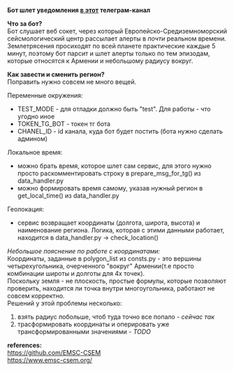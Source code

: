 **Бот шлет уведомления [в этот](https://t.me/arm_seismology_monitoring) телеграм-канал**  

**Что за бот?**  
Бот слушает веб сокет, через который Европейско-Средиземноморский сейсмологический центр рассылает алерты в *почти* реальном времени.   
Землетрясения просиходят по всей планете практические каждые 5 минут, поэтому бот парсит и шлет алерты только по тем эпизодам, которые относятся к Армении и небольшому радиусу вокруг.  

**Как завести и сменить регион?**  
Поправить нужно совсем не много вещей.  

Переменные окружения:  
* TEST_MODE - для отладки должно быть "test". Для работы - что угодно иное
* TOKEN_TG_BOT - токен тг бота
* CHANEL_ID - id канала, куда бот будет постить (бота нужно сделать админом)

Локальное время:  
* можно брать время, которое шлет сам сервис, для этого нужно просто раскомментировать строку в prepare_msg_for_tg() из data_handler.py  
* можно формировать время самому, указав нужный регион в get_local_time() из data_handler.py

Геолокация:  
* сервис возвращает координаты (долгота, широта, высота) и наименование региона. Логика, которая с этими данными работает, находится в data_handler.py -> check_location()  

*Небольшое пояснение по работе с координатами:*  
Координаты, заданные в polygon_list из consts.py  - это вершины четырехугольника, очерченного "вокруг" Армении(т.е просто комбинации широты и долготы для 4х точек).  
Поскольку земля - не плоскость, простые формулы, которые позволяют проверить, находится ли точка внутри многоугольника, работают не совсем корректно.   
Решений у этой проблемы несколько:    
1. взять радиус побольше, чтоб туда точно все попало - *сейчас так*  
2. трасформировать координаты и оперировать уже трансформированными значениями - *TODO*  


**references:**  
https://github.com/EMSC-CSEM  
https://www.emsc-csem.org/  